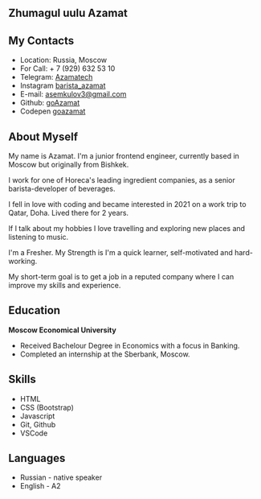 ## Zhumagul uulu Azamat

## My Contacts

* Location: Russia, Moscow
* For Call: + 7 (929) 632 53 10
* Telegram: [Azamatech](https://t.me/azamatech)
* Instagram [barista_azamat](https://instagram.com/barista_azamat?igshid=NTdlMDg3MTY=)
* E-mail: asemkulov3@gmail.com
* Github: [goAzamat](https://github.com/goAzamat)
* Codepen [goazamat](https://codepen.io/goazamat)

## About Myself 

My name is Azamat. I'm a junior frontend engineer, currently based in Moscow but originally from Bishkek. 

I work for one of Horeca's leading ingredient companies, as a senior barista-developer of beverages. 

I fell in love with coding and became interested in 2021 on a work trip to Qatar, Doha. Lived there for 2 years.

If I talk about my hobbies I love travelling and exploring new places and listening to music. 

I'm a Fresher. My Strength is I'm a quick learner, self-motivated and hard-working.

My short-term goal is to get a job in a reputed company where I can improve my skills and experience.

## Education

**Moscow Economical University**
+ Received Bachelour Degree in Economics with a focus in Banking.
+ Completed an internship at the Sberbank, Moscow.

## Skills 
+ HTML
+ CSS (Bootstrap)
+ Javascript
+ Git, Github 
+ VSCode

## Languages 
+ Russian - native speaker 
+ English - A2
